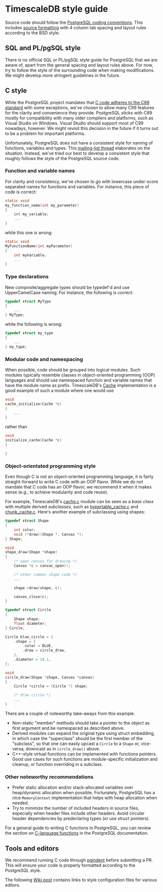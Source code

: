 # TimescaleDB style guide

Source code should follow the
[PostgreSQL coding conventions](https://www.postgresql.org/docs/current/static/source.html). This
includes
[source formatting](https://www.postgresql.org/docs/current/static/source-format.html)
with 4 column tab spacing and layout rules according to the BSD style.

## SQL and PL/pgSQL style

There is no official SQL or PL/pgSQL style guide for PostgreSQL that
we are aware of, apart from the general spacing and layout rules
above. For now, try to follow the style of the surrounding code when
making modifications. We might develop more stringent guidelines in
the future.

## C style

While the PostgreSQL project mandates that
[C code adheres to the C89 standard](https://www.postgresql.org/docs/current/static/source-conventions.html)
with some exceptions, we've chosen to allow many C99 features for the
clarity and convenience they provide. PostgreSQL sticks with C89
mostly for compatibility with many older compilers and platforms, such
as Visual Studio on Windows. Visual Studio should support most of C99
nowadays, however. We might revisit this decision in the future if it
turns out to be a problem for important platforms.

Unfortunately, PostgreSQL does not have a consistent style for naming
of functions, variables and types. This
[mailing-list thread](https://www.postgresql.org/message-id/1221125165.5637.12.camel%40abbas-laptop)
elaborates on the situation. Instead, we've tried our best to develop
a consistent style that roughly follows the style of the PostgreSQL
source code.

### Function and variable names

For clarity and consistency, we've chosen to go with lowercase
under-score separated names for functions and variables. For instance,
this piece of code is correct:

```C
static void
my_function_name(int my_parameter)
{
    int my_variable;
    ...
}
```

while this one is wrong:

```C
static void
MyFunctionName(int myParameter)
{
    int myVariable;
    ...
}
```

### Type declarations

New composite/aggregate types should be typedef'd and use
UpperCamelCase naming. For instance, the following is correct:

```C
typedef struct MyType
{
    ...
} MyType;
```

while the following is wrong:

```C
typedef struct my_type
{
    ...
} my_type;
```

### Modular code and namespacing

When possible, code should be grouped into logical modules. Such modules
typically resemble classes in object-oriented programming (OOP)
languages and should use namespaced function and variable names that
have the module name as prefix. TimescaleDB's [Cache](../src/cache.c)
implementation is a good example of such a module where one would use

```C
void
cache_initialize(Cache *c)
{
    ...
}
```

rather than

```C
void
initialize_cache(Cache *c)
{

}
```

### Object-orientated programming style

Even though C is not an object-oriented programming language, it is
fairly straight-forward to write C code with an OOP flavor. While we
do not mandate that C code has an OOP flavor, we recommend it when it
makes sense (e.g., to achieve modularity and code reuse).

For example, TimescaleDB's [cache.c](../src/cache.c) module can be
seen as a _base class_ with multiple derived _subclasses_, such as
[hypertable_cache.c](../src/hypertable_cache.c) and
[chunk_cache.c](../src/chunk_cache.c). Here's another example of
subclassing using shapes:

```C
typedef struct Shape
{
    int color;
    void (*draw)(Shape *, Canvas *);
} Shape;

void
shape_draw(Shape *shape)
{
    /* open canvas for drawing */
    Canvas *c = canvas_open();

    /* other common shape code */
    ...

    shape->draw(shape, c);

    canvas_close(c);
}

typedef struct Circle
{
    Shape shape;
    float diameter;
} Circle;

Circle blue_circle = {
    .shape = {
        .color = BLUE,
        .draw = circle_draw,
    },
    .diameter = 10.1,
};

void
circle_draw(Shape *shape, Canvas *canvas)
{
    Circle *circle = (Circle *) shape;

    /* draw circle */
    ...
}

```

There are a couple of noteworthy take-aways from this
example. 

* Non-static "member" methods should take a pointer to the
object as first argument and be namespaced as described above.
* Derived modules can expand the original type using struct embedding,
in which case the "superclass" should be the first member of the
"subclass", so that one can easily upcast a `Circle` to a `Shape` or,
vice-versa, downcast as in `circle_draw()` above.
* C++-style virtual functions can be implemented with functions
pointers. Good use cases for such functions are module-specific
initialization and cleanup, or function overriding in a subclass.

### Other noteworthy recommendations

* Prefer static allocation and/or stack-allocated variables over
  heap/dynamic allocation when possible. Fortunately, PostgreSQL has a
  nice `MemoryContext` implementation that helps with heap allocation
  when needed.
* Try to minimize the number of included headers in source files,
  especially when header files include other headers. Avoid circular
  header dependencies by predeclaring types (or use struct pointers).


For a general guide to writing C functions in PostgreSQL, you can
review the section on
[C-language functions](https://www.postgresql.org/docs/current/static/xfunc-c.html)
in the PostgreSQL documentation.

## Tools and editors

We recommend running C code through
[pgindent](https://github.com/postgres/postgres/tree/master/src/tools/pgindent)
before submitting a PR. This will ensure your code is properly
formatted according to the PostgreSQL style.

The following
[Wiki post](https://wiki.postgresql.org/wiki/Developer_FAQ#What.27s_the_formatting_style_used_in_PostgreSQL_source_code.3F)
contains links to style configuration files for various editors.

